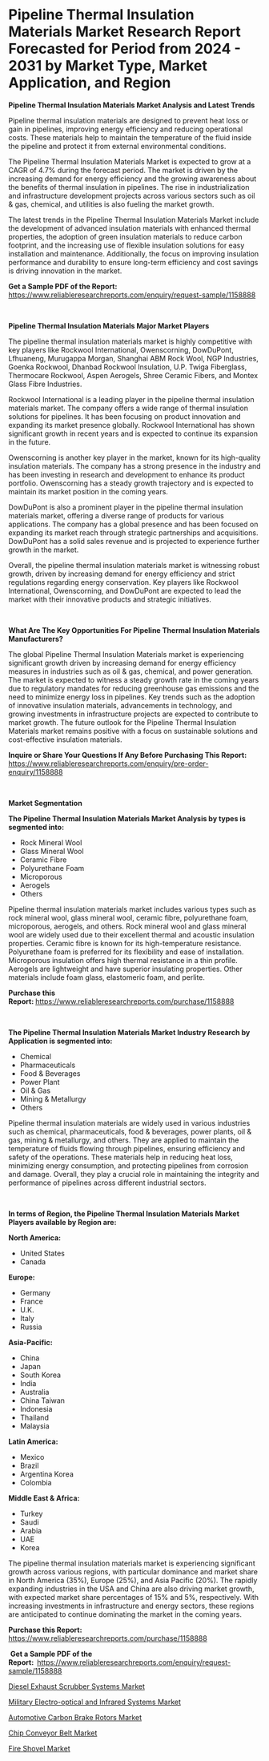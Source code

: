 <p><h1>Pipeline Thermal Insulation Materials Market Research Report Forecasted for Period from 2024 -  2031 by Market Type, Market Application, and Region</h1></p><p><strong>Pipeline Thermal Insulation Materials Market Analysis and Latest Trends</strong></p>
<p><p>Pipeline thermal insulation materials are designed to prevent heat loss or gain in pipelines, improving energy efficiency and reducing operational costs. These materials help to maintain the temperature of the fluid inside the pipeline and protect it from external environmental conditions.</p><p>The Pipeline Thermal Insulation Materials Market is expected to grow at a CAGR of 4.7% during the forecast period. The market is driven by the increasing demand for energy efficiency and the growing awareness about the benefits of thermal insulation in pipelines. The rise in industrialization and infrastructure development projects across various sectors such as oil & gas, chemical, and utilities is also fueling the market growth.</p><p>The latest trends in the Pipeline Thermal Insulation Materials Market include the development of advanced insulation materials with enhanced thermal properties, the adoption of green insulation materials to reduce carbon footprint, and the increasing use of flexible insulation solutions for easy installation and maintenance. Additionally, the focus on improving insulation performance and durability to ensure long-term efficiency and cost savings is driving innovation in the market.</p></p>
<p><strong>Get a Sample PDF of the Report:&nbsp;</strong> <a href="https://www.reliableresearchreports.com/enquiry/request-sample/1158888">https://www.reliableresearchreports.com/enquiry/request-sample/1158888</a></p>
<p>&nbsp;</p>
<p><strong>Pipeline Thermal Insulation Materials Major Market Players</strong></p>
<p><p>The pipeline thermal insulation materials market is highly competitive with key players like Rockwool International, Owenscorning, DowDuPont, Lfhuaneng, Murugappa Morgan, Shanghai ABM Rock Wool, NGP Industries, Goenka Rockwool, Dhanbad Rockwool Insulation, U.P. Twiga Fiberglass, Thermocare Rockwool, Aspen Aerogels, Shree Ceramic Fibers, and Montex Glass Fibre Industries.</p><p>Rockwool International is a leading player in the pipeline thermal insulation materials market. The company offers a wide range of thermal insulation solutions for pipelines. It has been focusing on product innovation and expanding its market presence globally. Rockwool International has shown significant growth in recent years and is expected to continue its expansion in the future.</p><p>Owenscorning is another key player in the market, known for its high-quality insulation materials. The company has a strong presence in the industry and has been investing in research and development to enhance its product portfolio. Owenscorning has a steady growth trajectory and is expected to maintain its market position in the coming years.</p><p>DowDuPont is also a prominent player in the pipeline thermal insulation materials market, offering a diverse range of products for various applications. The company has a global presence and has been focused on expanding its market reach through strategic partnerships and acquisitions. DowDuPont has a solid sales revenue and is projected to experience further growth in the market.</p><p>Overall, the pipeline thermal insulation materials market is witnessing robust growth, driven by increasing demand for energy efficiency and strict regulations regarding energy conservation. Key players like Rockwool International, Owenscorning, and DowDuPont are expected to lead the market with their innovative products and strategic initiatives.</p></p>
<p>&nbsp;</p>
<p><strong>What Are The Key Opportunities For Pipeline Thermal Insulation Materials Manufacturers?</strong></p>
<p><p>The global Pipeline Thermal Insulation Materials market is experiencing significant growth driven by increasing demand for energy efficiency measures in industries such as oil & gas, chemical, and power generation. The market is expected to witness a steady growth rate in the coming years due to regulatory mandates for reducing greenhouse gas emissions and the need to minimize energy loss in pipelines. Key trends such as the adoption of innovative insulation materials, advancements in technology, and growing investments in infrastructure projects are expected to contribute to market growth. The future outlook for the Pipeline Thermal Insulation Materials market remains positive with a focus on sustainable solutions and cost-effective insulation materials.</p></p>
<p><strong>Inquire or Share Your Questions If Any Before Purchasing This Report:</strong> <a href="https://www.reliableresearchreports.com/enquiry/pre-order-enquiry/1158888">https://www.reliableresearchreports.com/enquiry/pre-order-enquiry/1158888</a></p>
<p>&nbsp;</p>
<p><strong>Market Segmentation</strong></p>
<p><strong>The Pipeline Thermal Insulation Materials Market Analysis by types is segmented into:</strong></p>
<p><ul><li>Rock Mineral Wool</li><li>Glass Mineral Wool</li><li>Ceramic Fibre</li><li>Polyurethane Foam</li><li>Microporous</li><li>Aerogels</li><li>Others</li></ul></p>
<p><p>Pipeline thermal insulation materials market includes various types such as rock mineral wool, glass mineral wool, ceramic fibre, polyurethane foam, microporous, aerogels, and others. Rock mineral wool and glass mineral wool are widely used due to their excellent thermal and acoustic insulation properties. Ceramic fibre is known for its high-temperature resistance. Polyurethane foam is preferred for its flexibility and ease of installation. Microporous insulation offers high thermal resistance in a thin profile. Aerogels are lightweight and have superior insulating properties. Other materials include foam glass, elastomeric foam, and perlite.</p></p>
<p><strong>Purchase this Report:&nbsp;</strong><a href="https://www.reliableresearchreports.com/purchase/1158888">https://www.reliableresearchreports.com/purchase/1158888</a></p>
<p>&nbsp;</p>
<p><strong>The Pipeline Thermal Insulation Materials Market Industry Research by Application is segmented into:</strong></p>
<p><ul><li>Chemical</li><li>Pharmaceuticals</li><li>Food & Beverages</li><li>Power Plant</li><li>Oil & Gas</li><li>Mining & Metallurgy</li><li>Others</li></ul></p>
<p><p>Pipeline thermal insulation materials are widely used in various industries such as chemical, pharmaceuticals, food & beverages, power plants, oil & gas, mining & metallurgy, and others. They are applied to maintain the temperature of fluids flowing through pipelines, ensuring efficiency and safety of the operations. These materials help in reducing heat loss, minimizing energy consumption, and protecting pipelines from corrosion and damage. Overall, they play a crucial role in maintaining the integrity and performance of pipelines across different industrial sectors.</p></p>
<p>&nbsp;</p>
<p><strong>In terms of Region, the Pipeline Thermal Insulation Materials Market Players available by Region are:</strong></p>
<p>
    <p> <strong> North America: </strong>
        <ul>
            <li>United States</li>
            <li>Canada</li>
        </ul>
        </p> 
    <p> <strong> Europe: </strong>
        <ul>
            <li>Germany</li>
            <li>France</li>
            <li>U.K.</li>
            <li>Italy</li>
            <li>Russia</li>
        </ul>
        </p> 
    <p> <strong> Asia-Pacific: </strong>
        <ul>
            <li>China</li>
            <li>Japan</li>
            <li>South Korea</li>
            <li>India</li>
            <li>Australia</li>
            <li>China Taiwan</li>
            <li>Indonesia</li>
            <li>Thailand</li>
            <li>Malaysia</li>
        </ul>
        </p> 
    <p> <strong> Latin America: </strong>
        <ul>
            <li>Mexico</li>
            <li>Brazil</li>
            <li>Argentina Korea</li>
            <li>Colombia</li>
        </ul>
        </p> 
    <p> <strong> Middle East & Africa: </strong>
        <ul>
            <li>Turkey</li>
            <li>Saudi</li>
            <li>Arabia</li>
            <li>UAE</li>
            <li>Korea</li>
        </ul>
    </p>
    </p>
<p><p>The pipeline thermal insulation materials market is experiencing significant growth across various regions, with particular dominance and market share in North America (35%), Europe (25%), and Asia Pacific (20%). The rapidly expanding industries in the USA and China are also driving market growth, with expected market share percentages of 15% and 5%, respectively. With increasing investments in infrastructure and energy sectors, these regions are anticipated to continue dominating the market in the coming years.</p></p>
<p><strong>Purchase this Report: </strong><a href="https://www.reliableresearchreports.com/purchase/1158888">https://www.reliableresearchreports.com/purchase/1158888</a></p>
<p>&nbsp;<strong>Get a Sample PDF of the Report:&nbsp;&nbsp;</strong><a href="https://www.reliableresearchreports.com/enquiry/request-sample/1158888">https://www.reliableresearchreports.com/enquiry/request-sample/1158888</a></p>
<p><strong></strong></p>
<p><p><a href="https://medium.com/@pierstaylor668/diesel-exhaust-scrubber-systems-market-report-reveals-the-latest-trends-and-growth-opportunities-of-0cfce05d64ae">Diesel Exhaust Scrubber Systems Market</a></p><p><a href="https://github.com/Hazelklievgspy6vdcsmu106w/Market-Research-Report-List-1/blob/main/military-electro-optical-and-infrared-systems-market.md">Military Electro-optical and Infrared Systems Market</a></p><p><a href="https://github.com/lubmix/Market-Research-Report-List-1/blob/main/automotive-carbon-brake-rotors-market.md">Automotive Carbon Brake Rotors Market</a></p><p><a href="https://medium.com/@pierstaylor668/chip-conveyor-belt-market-size-market-outlook-and-market-forecast-2024-to-2031-83046d95957c">Chip Conveyor Belt Market</a></p><p><a href="https://medium.com/@pierstaylor668/fire-shovel-market-trends-and-market-analysis-forecasted-for-period-2024-2031-82d1cd70c62d">Fire Shovel Market</a></p></p>